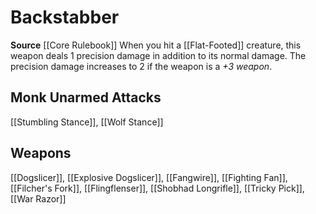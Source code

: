 ﻿---
id: '172'
name: Backstabber
rarity: Common
source: '[[DATABASE/source/Core Rulebook|Core Rulebook]]'
trait:
- Backstabber
type: Trait

---
# Backstabber

**Source** [[Core Rulebook]] 
When you hit a [[Flat-Footed]] creature, this weapon deals 1 precision damage in addition to its normal damage. The precision damage increases to 2 if the weapon is a _+3 weapon_.

## Monk Unarmed Attacks

[[Stumbling Stance]], [[Wolf Stance]]

## Weapons

[[Dogslicer]], [[Explosive Dogslicer]], [[Fangwire]], [[Fighting Fan]], [[Filcher's Fork]], [[Flingflenser]], [[Shobhad Longrifle]], [[Tricky Pick]], [[War Razor]]